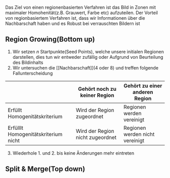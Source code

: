 Das Ziel von einen regionenbasierten Verfahren ist das Bild in Zonen mit maximaler Homohenität(z.B. Grauwert, Farbe etc) aufzuteilen.
Der Vorteil von regionbasiertem Verfahren ist, dass wir Informationen über die Nachbarschaft haben und es Robust bei verrauschten Bildern ist

## Region Growing(Bottom up)
1. Wir setzen $n$ Startpunkte(Seed Points), welche unsere initialen Regionen darstellen, dies tun wir entweder zufällig oder Aufgrund von Beurteilung des Bildinhalts
2. Wir untersuchen die [[Nachbarschaft]](4 oder 8) und treffen folgende Fallunterscheidung

|                                      | Gehört noch zu keiner Region     | Gehört zu einer anderen Region  |
| ------------------------------------ | -------------------------------- | ------------------------------- |
| Erfüllt Homogenitätskriterium        | Wird der Region zugeordnet       | Regionen werden vereinigt       |
| Erfülllt Homogenitätskriterium nicht | Wird der Region nicht zugeordnet | Regionen werden nicht vereinigt |
3. Wiederhole 1. und 2. bis keine Änderungen mehr eintreten
## Split & Merge(Top down)